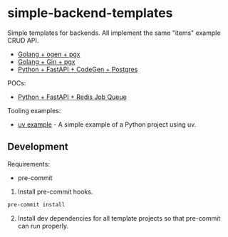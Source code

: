 # simple-backend-templates

Simple templates for backends. All implement the same "items" example CRUD API.

- [Golang + ogen + pgx](./golang-ogen-pgx/)
- [Golang + Gin + pgx](./golang-gin-pgx/)
- [Python + FastAPI + CodeGen + Postgres](./python-fastapi-codegen-postgres/)

POCs:

- [Python + FastAPI + Redis Job Queue](./python-fastapi-redisjobqueue/)

Tooling examples:

- [uv example](./uv-example/) - A simple example of a Python project using uv.


## Development

Requirements:
- pre-commit

1. Install pre-commit hooks.
```sh
pre-commit install
```

2. Install dev dependencies for all template projects so that pre-commit can run properly.
